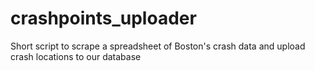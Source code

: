 # crashpoints_uploader

Short script to scrape a spreadsheet of Boston's crash data and upload crash locations to our database